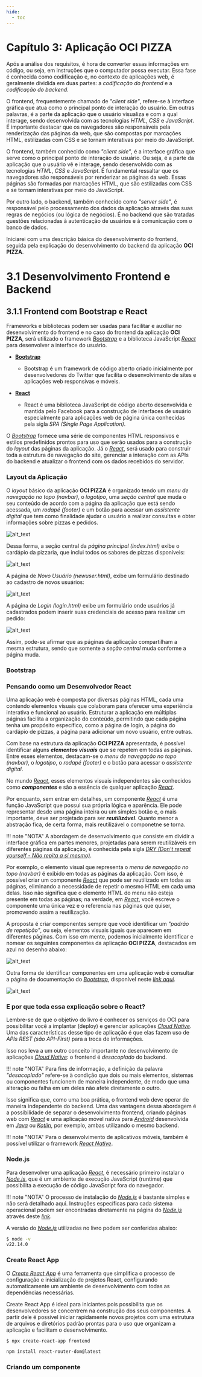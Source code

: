 ```yaml
---
hide:
  - toc
---
```


# Capítulo 3: Aplicação OCI PIZZA

Após a análise dos requisitos, é hora de converter essas informações em código, ou seja, em instruções que o computador possa executar. Essa fase é conhecida como codificação e, no contexto de aplicações web, é geralmente dividida em duas partes:  a _codificação do frontend_ e a _codificação do backend_.

O frontend, frequentemente chamado de _"client side"_, refere-se à interface gráfica que atua como o principal ponto de interação do usuário. Em outras palavras, é a parte da aplicação que o usuário visualiza e com a qual interage, sendo desenvolvida com as tecnologias _HTML_, _CSS_ e _JavaScript_. É importante destacar que os navegadores são responsáveis pela renderização das páginas da web, que são compostas por marcações HTML, estilizadas com CSS e se tornam interativas por meio do JavaScript.

O frontend, também conhecido como _"client side"_, é a interface gráfica que serve como o principal ponto de interação do usuário. Ou seja, é a parte da aplicação que o usuário vê e interage, sendo desenvolvido com as tecnologias _HTML_, _CSS_ e _JavaScript_. É fundamental ressaltar que os navegadores são responsáveis por renderizar as páginas da web. Essas páginas são formadas por marcações HTML, que são estilizadas com CSS e se tornam interativas por meio do JavaScript.

Por outro lado, o backend, também conhecido como _"server side"_, é responsável pelo processamento dos dados da aplicação através das suas regras de negócios (ou lógica de negócios). É no backend que são tratadas questões relacionadas à autenticação de usuários e à comunicação com o banco de dados.

Iniciarei com uma descrição básica do desenvolvimento do frontend, seguida pela explicação do desenvolvimento do backend da aplicação **OCI PIZZA**.

# 3.1 Desenvolvimento Frontend e Backend

## 3.1.1 Frontend com Bootstrap e React

Frameworks e bibliotecas podem ser usadas para facilitar e auxiliar no desenvolvimento do frontend e no caso do frontend da aplicação **OCI PIZZA**, será utilizado o framework _[Bootstrap](https://getbootstrap.com/)_ e a biblioteca JavaScript _[React](https://react.dev/)_ para desenvolver a interface do usuário.

- **[Bootstrap](https://getbootstrap.com/)**
    - Bootstrap é um framework de código aberto criado inicialmente por desenvolvedores do Twitter que facilita o desenvolvimento de sites e aplicações web responsivas e móveis.

- **[React](https://react.dev/)**
    - React é uma biblioteca JavaScript de código aberto desenvolvida e mantida pelo Facebook para a construção de interfaces de usuário especialmente para aplicações web de página única conhecidas pela sigla _SPA (Single Page Application)_.

O _[Bootstrap](https://getbootstrap.com/)_ fornece uma série de componentes HTML responsivos e estilos predefinidos prontos para uso que serão usados para a construção do _layout_ das páginas da aplicação. Já o _[React](https://react.dev/)_, será usado para construir toda a estrutura de navegação do site, gerenciar a interação com as APIs do backend e atualizar o frontend com os dados recebidos do servidor.

### **Layout da Aplicação**

O _layout_ básico da aplicação **OCI PIZZA** é organizado tendo um _menu de navegação no topo (navbar)_, o _logotipo_, uma _seção central_ que muda o seu conteúdo de acordo com a página da aplicação que está sendo acessada, um _rodapé (footer)_ e um botão para acessar um _assistente digital_ que tem como finalidade ajudar o usuário a realizar consultas e obter informações sobre pizzas e pedidos.

![alt_text](./img/ocipizza-page-layout-1.png "OCI PIZZA - Layout #1")
<br>

Dessa forma, a seção central da _página principal (index.html)_ exibe o cardápio da pizzaria, que inclui todos os sabores de pizzas disponíveis:

![alt_text](./img/ocipizza-page-layout-2.png "OCI PIZZA - Layout #2")
<br>

A página de _Novo Usuário (newuser.html)_, exibe um formulário destinado ao cadastro de novos usuários:

![alt_text](./img/ocipizza-page-layout-3.png "OCI PIZZA - Layout #3")
<br>

A página de _Login (login.html)_ exibe um formulário onde usuários já cadastrados podem inserir suas credenciais de acesso para realizar um pedido:

![alt_text](./img/ocipizza-page-layout-4.png "OCI PIZZA - Layout #4")
<br>

Assim, pode-se afirmar que as páginas da aplicação compartilham a mesma estrutura, sendo que somente a _seção central_ muda conforme a página muda.

### **Bootstrap**

### **Pensando como um Desenvolvedor React**

Uma aplicação web é composta por diversas páginas HTML, cada uma contendo elementos visuais que colaboram para oferecer uma experiência interativa e funcional ao usuário. Estruturar a aplicação em múltiplas páginas facilita a organização do conteúdo, permitindo que cada página tenha um propósito específico, como a página de login, a página do cardápio de pizzas, a página para adicionar um novo usuário, entre outras.

Com base na estrutura da aplicação **OCI PIZZA** apresentada, é possível identificar alguns **_elementos visuais_** que se repetem em todas as páginas. Entre esses elementos, destacam-se o _menu de navegação no topo (navbar)_, o _logotipo_, o _rodapé (footer)_ e o botão para acessar o _assistente digital_.

No mundo _[React](https://react.dev)_, esses elementos visuais independentes são conhecidos como **_componentes_** e são a essência de qualquer aplicação _[React](https://react.dev)_. 

Por enquanto, sem entrar em detalhes, um componente _[React](https://react.dev)_ é uma função JavaScript que possui sua própria lógica e aparência. Ele pode representar desde uma página inteira ou um simples botão e, o mais importante, deve ser projetado para ser **_reutilizável_**. Quanto menor a abstração fica, de certa forma, mais reutilizável o componetne se torna.

!!! note "NOTA"
    A abordagem de desenvolvimento que consiste em dividir a interface gráfica em partes menores, projetadas para serem reutilizáveis em diferentes páginas da aplicação, é conhecida pela sigla _[DRY (Don't repeat yourself - Não repita a si mesmo)](https://pt.wikipedia.org/wiki/Don%27t_repeat_yourself)_.

Por exemplo, o elemento visual que representa o _menu de navegação no topo (navbar)_ é exibido em todas as páginas da aplicação. Com isso, é possível criar um componente _[React](https://react.dev)_ que pode ser reutilizado em todas as páginas, eliminando a necessidade de repetir o mesmo HTML em cada uma delas. Isso não significa que o elemento HTML do menu não esteja presente em todas as páginas; na verdade, em _[React](https://react.dev)_, você escreve o componente uma única vez e o referencia nas páginas que quiser, promovendo assim a reutilização.

A proposta é criar componentes sempre que você identificar um _"padrão de repetição"_, ou seja, elementos visuais iguais que aparecem em diferentes páginas. Com isso em mente, podemos inicialmente identificar e nomear os seguintes componentes da aplicação **OCI PIZZA**, destacados em azul no desenho abaixo:

![alt_text](./img/ocipizza-react-component-1.png "OCI PIZZA - Componentes React #1")
<br>

Outra forma de identificar componentes em uma aplicação web é consultar a página de documentação do _[Bootstrap](https://getbootstrap.com/docs/5.3/getting-started/introduction/)_, disponível neste _[link aqui](https://getbootstrap.com/docs/5.3/getting-started/introduction/)_.

![alt_text](./img/componentes-bootstrap-1.png "Bootstrap - Componentes #1")
<br>

### **E por que toda essa explicação sobre o React?**

Lembre-se de que o objetivo do livro é conhecer os serviços do OCI para possibilitar você a implantar (deploy) e gerenciar aplicações _[Cloud Native](../capitulo-1/cloud-native.md)_. Uma das características desse tipo de aplicação é que elas fazem uso de _APIs REST (são API-First)_ para a troca de informações.

Isso nos leva a um outro conceito importante no desenvolvimento de aplicações _[Cloud Native](../capitulo-1/cloud-native.md)_: o frontend é _desacoplado_ do backend. 

!!! note "NOTA"
    Para fins de informação, a definição da palavra _"desacoplado"_ refere-se à condição que dois ou mais elementos, sistemas ou componentes funcionem de maneira independente, de modo que uma alteração ou falha em um deles não afete diretamente o outro.

Isso significa que, como uma boa prática, o frontend web deve operar de maneira independente do backend. Uma das vantagens dessa abordagem é a possibilidade de separar o desenvolvimento frontend, criando páginas web com _[React](https://react.dev)_ e uma aplicação móvel nativa para _[Android](https://pt.wikipedia.org/wiki/Android)_ desenvolvida em _[Java](https://www.java.com/en/)_ ou _[Kotlin](https://kotlinlang.org/)_, por exemplo, ambas utilizando o mesmo backend.

!!! note "NOTA"
    Para o desenvolvimento de aplicativos móveis, também é possível utilizar o framework _[React Native](https://reactnative.dev/)_.

### **Node.js**

Para desenvolver uma aplicação _[React](https://react.dev)_, é necessário primeiro instalar o _[Node.js](https://nodejs.org/en/download)_, que é um ambiente de execução JavaScript (runtime) que possibilita a execução de código JavaScript fora do navegador.

!!! note "NOTA"
    O processo de instalação do _[Node.js](https://nodejs.org/en/download)_ é bastante simples e não será detalhado aqui. Instruções específicas para cada sistema operacional podem ser encontradas diretamente na página do _[Node.js](https://nodejs.org/en/download)_ através deste _[link](https://nodejs.org/en/download)_.

A versão do _[Node.js](https://nodejs.org/en/download)_ utilizadas no livro podem ser conferidas abaixo:

```bash linenums="1"
$ node -v
v22.14.0
```

### **Create React App**

O _[Create React App](https://create-react-app.dev/)_ é uma ferramenta que simplifica o processo de configuração e inicialização de projetos React, configurando automaticamente um ambiente de desenvolvimento com todas as dependências necessárias.

Create React App é ideal para iniciantes pois possibilita que os desenvolvedores se concentrem na construção dos seus componentes. A partir dele é possível iniciar rapidamente novos projetos com uma estrutura de arquivos e diretórios padrão prontas para o uso que organizam a aplicação e facilitam o desenvolvimento.

```bash linenums="1"
$ npx create-react-app frontend
```

```bash linenums="1"
npm install react-router-dom@latest
```

### **Criando um componente**